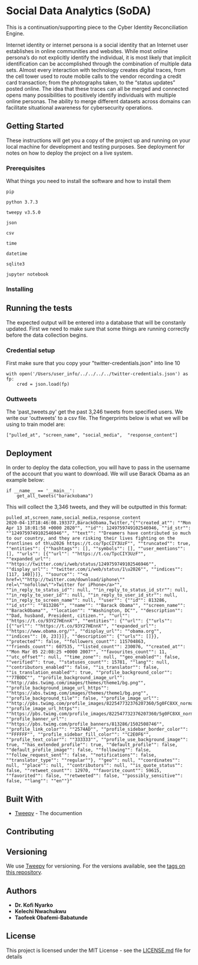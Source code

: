 # Social Data Analytics (SoDA)

This is a continuation/supporting piece to the Cyber Identity Reconciliation Engine.

Internet identity or internet persona is a social identity that an Internet user establishes in online communities and websites. While most online persona’s do not explicitly identify the individual, it is most likely that implicit identification can be accomplished through the combination of multiple data sets. Almost every interaction with technology creates digital traces, from the cell tower used to route mobile calls to the vendor recording a credit card transaction; from the photographs taken, to the “status updates” posted online. The idea that these traces can all be merged and connected opens many possibilities to positively identify individuals with multiple online personas. The ability to merge different datasets across domains can facilitate situational awareness for cybersecurity operations.


## Getting Started

These instructions will get you a copy of the project up and running on your local machine for development and testing purposes. See deployment for notes on how to deploy the project on a live system.

### Prerequisites

What things you need to install the software and how to install them

```
pip
```
```
python 3.7.3 
```
```
tweepy v3.5.0
```
```
json 
```
```
csv
```
```
time
```
```
datetime
```
```
sqlite3
```
```
jupyter notebook
```


### Installing


## Running the tests

The expected output will be entered into a database that will be constanly updated. First we need to make sure that some things are running correctly before the data collection begins.

### Credential setup

First make sure that you copy your "twitter-credentials.json" into line 10

```
with open('/Users/user_info/../../../../twitter-credentials.json') as fp:
    cred = json.load(fp)
```


### Outtweets

The 'past_tweets.py' get the past 3,246 tweets from specified users. We write our 'outtweets' to a csv file. The fingerprints below is what we will be using to train model are: 

```
["pulled_at", "screen_name", "social_media",  "response_content"]
```

## Deployment

In order to deploy the data collection, you will have to pass in the username of the account that you want to download. We will use Barack Obama as an example below:

```
if __name__ == '__main__':
    get_all_tweets("barackobama")
```
This will collect the 3,346 tweets, and they will be outputted in this format: 

```
pulled_at,screen_name,social_media,response_content
2020-04-13T18:46:08.193377,BarackObama,Twitter,"{""created_at"": ""Mon Apr 13 18:01:58 +0000 2020"", ""id"": 1249759749102546946, ""id_str"": ""1249759749102546946"", ""text"": ""Dreamers have contributed so much to our country, and they are risking their lives fighting on the frontlines of th\u2026 https://t.co/TpcCIY3UzF"", ""truncated"": true, ""entities"": {""hashtags"": [], ""symbols"": [], ""user_mentions"": [], ""urls"": [{""url"": ""https://t.co/TpcCIY3UzF"", ""expanded_url"": ""https://twitter.com/i/web/status/1249759749102546946"", ""display_url"": ""twitter.com/i/web/status/1\u2026"", ""indices"": [117, 140]}]}, ""source"": ""<a href=\""http://twitter.com/download/iphone\"" rel=\""nofollow\"">Twitter for iPhone</a>"", ""in_reply_to_status_id"": null, ""in_reply_to_status_id_str"": null, ""in_reply_to_user_id"": null, ""in_reply_to_user_id_str"": null, ""in_reply_to_screen_name"": null, ""user"": {""id"": 813286, ""id_str"": ""813286"", ""name"": ""Barack Obama"", ""screen_name"": ""BarackObama"", ""location"": ""Washington, DC"", ""description"": ""Dad, husband, President, citizen."", ""url"": ""https://t.co/93Y27HEnnX"", ""entities"": {""url"": {""urls"": [{""url"": ""https://t.co/93Y27HEnnX"", ""expanded_url"": ""https://www.obama.org/"", ""display_url"": ""obama.org"", ""indices"": [0, 23]}]}, ""description"": {""urls"": []}}, ""protected"": false, ""followers_count"": 115704863, ""friends_count"": 607535, ""listed_count"": 230076, ""created_at"": ""Mon Mar 05 22:08:25 +0000 2007"", ""favourites_count"": 11, ""utc_offset"": null, ""time_zone"": null, ""geo_enabled"": false, ""verified"": true, ""statuses_count"": 15781, ""lang"": null, ""contributors_enabled"": false, ""is_translator"": false, ""is_translation_enabled"": true, ""profile_background_color"": ""77B0DC"", ""profile_background_image_url"": ""http://abs.twimg.com/images/themes/theme1/bg.png"", ""profile_background_image_url_https"": ""https://abs.twimg.com/images/themes/theme1/bg.png"", ""profile_background_tile"": false, ""profile_image_url"": ""http://pbs.twimg.com/profile_images/822547732376207360/5g0FC8XX_normal.jpg"", ""profile_image_url_https"": ""https://pbs.twimg.com/profile_images/822547732376207360/5g0FC8XX_normal.jpg"", ""profile_banner_url"": ""https://pbs.twimg.com/profile_banners/813286/1502508746"", ""profile_link_color"": ""2574AD"", ""profile_sidebar_border_color"": ""FFFFFF"", ""profile_sidebar_fill_color"": ""C2E0F6"", ""profile_text_color"": ""333333"", ""profile_use_background_image"": true, ""has_extended_profile"": true, ""default_profile"": false, ""default_profile_image"": false, ""following"": false, ""follow_request_sent"": false, ""notifications"": false, ""translator_type"": ""regular""}, ""geo"": null, ""coordinates"": null, ""place"": null, ""contributors"": null, ""is_quote_status"": false, ""retweet_count"": 12970, ""favorite_count"": 59615, ""favorited"": false, ""retweeted"": false, ""possibly_sensitive"": false, ""lang"": ""en""}"
```

## Built With

* [Tweepy](http://docs.tweepy.org/en/latest/getting_started.html) - The documention

## Contributing


## Versioning

We use [Tweepy](http://docs.tweepy.org/en/latest/index.html) for versioning. For the versions available, see the [tags on this repository](https://github.com/tweepy/tweepy). 

## Authors

* **Dr. Kofi Nyarko** 
* **Kelechi Nwachukwu**
* **Taofeek Obafemi-Babatunde** 

## License

This project is licensed under the MIT License - see the [LICENSE.md](LICENSE.md) file for details

